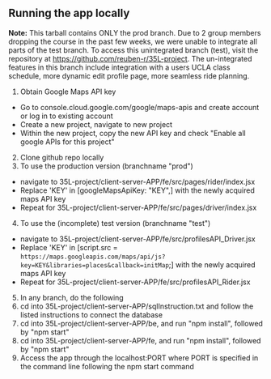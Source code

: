 ## Running the app locally
__Note:__ This tarball contains ONLY the prod branch. Due to 2 group members dropping the course in the past few weeks, we were unable to integrate all parts of the test branch. To access this unintegrated branch (test), visit the repository at https://github.com/reuben-r/35L-project. The un-integrated features in this branch include integration with a users UCLA class schedule, more dynamic edit profile page, more seamless ride planning.<br>


1. Obtain Google Maps API key
  - Go to console.cloud.google.com/google/maps-apis and create account or log in to existing account
  - Create a new project, navigate to new project
  - Within the new project, copy the new API key and check "Enable all google APIs for this project"

2. Clone github repo locally<br>
3. To use the production version (branchname "prod")
  - navigate to 35L-project/client-server-APP/fe/src/pages/rider/index.jsx
  - Replace 'KEY' in [googleMapsApiKey: "KEY",] with the newly acquired maps API key
  - Repeat for  35L-project/client-server-APP/fe/src/pages/driver/index.jsx
4. To use the (incomplete) test version (branchname "test")
  - navigate to 35L-project/client-server-APP/fe/src/profilesAPI_Driver.jsx
  - Replace 'KEY' in [script.src = `https://maps.googleapis.com/maps/api/js?key=KEY&libraries=places&callback=initMap`;] with the newly acquired maps API key
  - Repeat for 35L-project/client-server-APP/fe/src/profilesAPI_Rider.jsx
5. In any branch, do the following
6. cd into 35L-project/client-server-APP/sqlInstruction.txt and follow the listed instructions to connect the database
7. cd into 35L-project/client-server-APP/be, and run "npm install", followed by "npm start"
8. cd into 35L-project/client-server-APP/fe, and run "npm install", followed by "npm start"
9. Access the app through the localhost:PORT where PORT is specified in the command line following the npm start command
